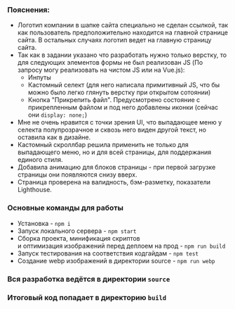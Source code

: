 ### Пояснения:
- Логотип компании в шапке сайта специально не сделан ссылкой, так как пользователь предположительно находится на главной странице сайта. В остальных случаях логотип ведет на главную страницу сайта.
- Так как в задании указано что разработать нужно только верстку, то для следующих элементов формы не был реализован JS (По запросу могу реализовать на чистом JS или на Vue.js):
  - Инпуты
  - Кастомный селект (для него написала примитивный JS, что бы можно было легко глянуть верстку при открытом сотоянии)
  - Кнопка "Прикрепить файл". Предусмотрено состояние с прикрепленным файлом и под него добавлены иконки (сейчас они `display: none;`)
- Мне не очень нравится с точки зрения UI, что выпадающее меню у селекта полупрозрачное и сквозь него виден другой текст, но оставила как в дизайне.
- Кастомный скроллбар решила применить не только для выпадающего меню, но и для всей страницы, для поддержания единого стиля.
- Добавила анимацию для блоков страницы - при первой загрузке страницы они появляются снизу вверх.
- Страница проверена на валидность, бэм-разметку, показатели Lighthouse.

### Основные команды для работы
- Установка - `npm i`
- Запуск локального сервера - `npm start`
- Сборка проекта, минификация скриптов <br>
и оптимизация изображений перед деплоем на прод - `npm run build`
- Запуск тестирования на соответствия кодгайдам - `npm test`
- Создание webp изображений в директории source - `npm run webp`

### Вся разработка ведётся в директории `source`
### Итоговый код попадает в директорию `build`

